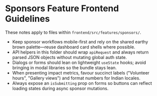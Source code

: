# Sponsors Feature Frontend Guidelines

These notes apply to files within `frontend/src/features/sponsors/`.

- Keep sponsor workflows mobile-first and rely on the shared earthy brown palette—reuse dashboard card shells where possible.
- API helpers in this folder should wrap `apiRequest` and always return parsed JSON objects without mutating global auth state.
- Dialogs or forms should lean on lightweight `useState` hooks; avoid bringing in modal libraries so the bundle stays lean.
- When presenting impact metrics, favour succinct labels ("Volunteer hours", "Gallery views") and format numbers for Indian locales.
- Always expose an `isSubmitting` prop on forms so buttons can reflect loading states during async sponsor mutations.
